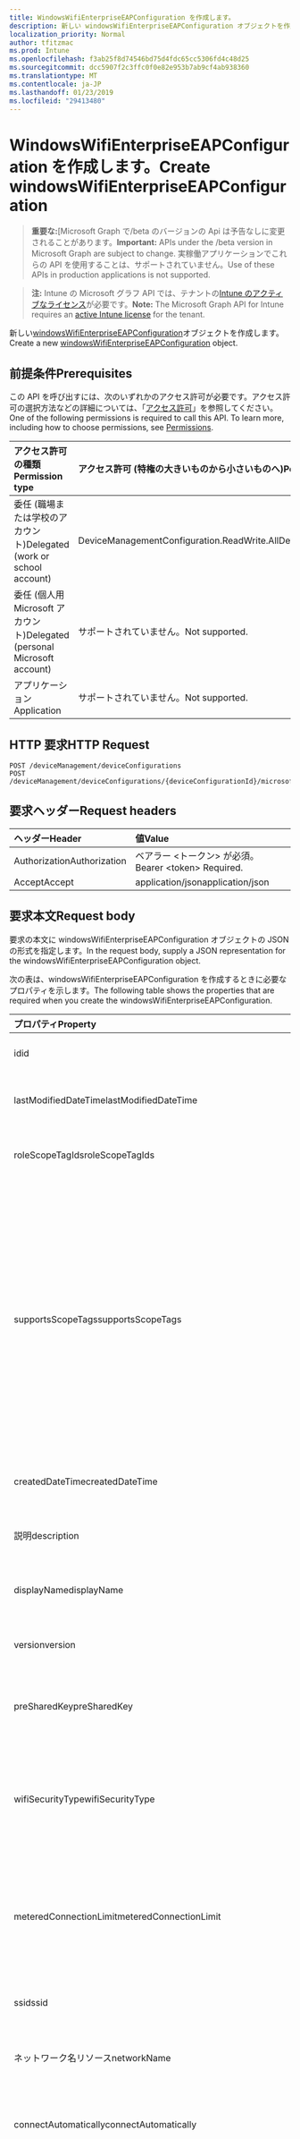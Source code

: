 ```yaml
---
title: WindowsWifiEnterpriseEAPConfiguration を作成します。
description: 新しい windowsWifiEnterpriseEAPConfiguration オブジェクトを作成します。
localization_priority: Normal
author: tfitzmac
ms.prod: Intune
ms.openlocfilehash: f3ab25f8d74546bd75d4fdc65cc5306fd4c48d25
ms.sourcegitcommit: dcc5907f2c3ffc0f0e82e953b7ab9cf4ab938360
ms.translationtype: MT
ms.contentlocale: ja-JP
ms.lasthandoff: 01/23/2019
ms.locfileid: "29413480"
---
```

# <a name="create-windowswifienterpriseeapconfiguration"></a><span data-ttu-id="6060e-103">WindowsWifiEnterpriseEAPConfiguration を作成します。</span><span class="sxs-lookup"><span data-stu-id="6060e-103">Create windowsWifiEnterpriseEAPConfiguration</span></span>

> <span data-ttu-id="6060e-104">**重要な:**[Microsoft Graph で/beta のバージョンの Api は予告なしに変更されることがあります。</span><span class="sxs-lookup"><span data-stu-id="6060e-104">**Important:** APIs under the /beta version in Microsoft Graph are subject to change.</span></span> <span data-ttu-id="6060e-105">実稼働アプリケーションでこれらの API を使用することは、サポートされていません。</span><span class="sxs-lookup"><span data-stu-id="6060e-105">Use of these APIs in production applications is not supported.</span></span>

> <span data-ttu-id="6060e-106">**注:** Intune の Microsoft グラフ API では、テナントの[Intune のアクティブなライセンス](https://go.microsoft.com/fwlink/?linkid=839381)が必要です。</span><span class="sxs-lookup"><span data-stu-id="6060e-106">**Note:** The Microsoft Graph API for Intune requires an [active Intune license](https://go.microsoft.com/fwlink/?linkid=839381) for the tenant.</span></span>

<span data-ttu-id="6060e-107">新しい[windowsWifiEnterpriseEAPConfiguration](../resources/intune-deviceconfig-windowswifienterpriseeapconfiguration.md)オブジェクトを作成します。</span><span class="sxs-lookup"><span data-stu-id="6060e-107">Create a new [windowsWifiEnterpriseEAPConfiguration](../resources/intune-deviceconfig-windowswifienterpriseeapconfiguration.md) object.</span></span>

## <a name="prerequisites"></a><span data-ttu-id="6060e-108">前提条件</span><span class="sxs-lookup"><span data-stu-id="6060e-108">Prerequisites</span></span>
<span data-ttu-id="6060e-p102">この API を呼び出すには、次のいずれかのアクセス許可が必要です。アクセス許可の選択方法などの詳細については、「[アクセス許可](/concepts/permissions-reference.md)」を参照してください。</span><span class="sxs-lookup"><span data-stu-id="6060e-p102">One of the following permissions is required to call this API. To learn more, including how to choose permissions, see [Permissions](/concepts/permissions-reference.md).</span></span>

|<span data-ttu-id="6060e-111">アクセス許可の種類</span><span class="sxs-lookup"><span data-stu-id="6060e-111">Permission type</span></span>|<span data-ttu-id="6060e-112">アクセス許可 (特権の大きいものから小さいものへ)</span><span class="sxs-lookup"><span data-stu-id="6060e-112">Permissions (from most to least privileged)</span></span>|
|:---|:---|
|<span data-ttu-id="6060e-113">委任 (職場または学校のアカウント)</span><span class="sxs-lookup"><span data-stu-id="6060e-113">Delegated (work or school account)</span></span>|<span data-ttu-id="6060e-114">DeviceManagementConfiguration.ReadWrite.All</span><span class="sxs-lookup"><span data-stu-id="6060e-114">DeviceManagementConfiguration.ReadWrite.All</span></span>|
|<span data-ttu-id="6060e-115">委任 (個人用 Microsoft アカウント)</span><span class="sxs-lookup"><span data-stu-id="6060e-115">Delegated (personal Microsoft account)</span></span>|<span data-ttu-id="6060e-116">サポートされていません。</span><span class="sxs-lookup"><span data-stu-id="6060e-116">Not supported.</span></span>|
|<span data-ttu-id="6060e-117">アプリケーション</span><span class="sxs-lookup"><span data-stu-id="6060e-117">Application</span></span>|<span data-ttu-id="6060e-118">サポートされていません。</span><span class="sxs-lookup"><span data-stu-id="6060e-118">Not supported.</span></span>|

## <a name="http-request"></a><span data-ttu-id="6060e-119">HTTP 要求</span><span class="sxs-lookup"><span data-stu-id="6060e-119">HTTP Request</span></span>
<!-- {
  "blockType": "ignored"
}
-->
``` http
POST /deviceManagement/deviceConfigurations
POST /deviceManagement/deviceConfigurations/{deviceConfigurationId}/microsoft.graph.windowsDomainJoinConfiguration/networkAccessConfigurations
```

## <a name="request-headers"></a><span data-ttu-id="6060e-120">要求ヘッダー</span><span class="sxs-lookup"><span data-stu-id="6060e-120">Request headers</span></span>
|<span data-ttu-id="6060e-121">ヘッダー</span><span class="sxs-lookup"><span data-stu-id="6060e-121">Header</span></span>|<span data-ttu-id="6060e-122">値</span><span class="sxs-lookup"><span data-stu-id="6060e-122">Value</span></span>|
|:---|:---|
|<span data-ttu-id="6060e-123">Authorization</span><span class="sxs-lookup"><span data-stu-id="6060e-123">Authorization</span></span>|<span data-ttu-id="6060e-124">ベアラー &lt;トークン&gt; が必須。</span><span class="sxs-lookup"><span data-stu-id="6060e-124">Bearer &lt;token&gt; Required.</span></span>|
|<span data-ttu-id="6060e-125">Accept</span><span class="sxs-lookup"><span data-stu-id="6060e-125">Accept</span></span>|<span data-ttu-id="6060e-126">application/json</span><span class="sxs-lookup"><span data-stu-id="6060e-126">application/json</span></span>|

## <a name="request-body"></a><span data-ttu-id="6060e-127">要求本文</span><span class="sxs-lookup"><span data-stu-id="6060e-127">Request body</span></span>
<span data-ttu-id="6060e-128">要求の本文に windowsWifiEnterpriseEAPConfiguration オブジェクトの JSON の形式を指定します。</span><span class="sxs-lookup"><span data-stu-id="6060e-128">In the request body, supply a JSON representation for the windowsWifiEnterpriseEAPConfiguration object.</span></span>

<span data-ttu-id="6060e-129">次の表は、windowsWifiEnterpriseEAPConfiguration を作成するときに必要なプロパティを示します。</span><span class="sxs-lookup"><span data-stu-id="6060e-129">The following table shows the properties that are required when you create the windowsWifiEnterpriseEAPConfiguration.</span></span>

|<span data-ttu-id="6060e-130">プロパティ</span><span class="sxs-lookup"><span data-stu-id="6060e-130">Property</span></span>|<span data-ttu-id="6060e-131">型</span><span class="sxs-lookup"><span data-stu-id="6060e-131">Type</span></span>|<span data-ttu-id="6060e-132">説明</span><span class="sxs-lookup"><span data-stu-id="6060e-132">Description</span></span>|
|:---|:---|:---|
|<span data-ttu-id="6060e-133">id</span><span class="sxs-lookup"><span data-stu-id="6060e-133">id</span></span>|<span data-ttu-id="6060e-134">String</span><span class="sxs-lookup"><span data-stu-id="6060e-134">String</span></span>|<span data-ttu-id="6060e-135">エンティティのキー。</span><span class="sxs-lookup"><span data-stu-id="6060e-135">Key of the entity.</span></span> <span data-ttu-id="6060e-136">[deviceConfiguration](../resources/intune-deviceconfig-deviceconfiguration.md) から継承します</span><span class="sxs-lookup"><span data-stu-id="6060e-136">Inherited from [deviceConfiguration](../resources/intune-deviceconfig-deviceconfiguration.md)</span></span>|
|<span data-ttu-id="6060e-137">lastModifiedDateTime</span><span class="sxs-lookup"><span data-stu-id="6060e-137">lastModifiedDateTime</span></span>|<span data-ttu-id="6060e-138">DateTimeOffset</span><span class="sxs-lookup"><span data-stu-id="6060e-138">DateTimeOffset</span></span>|<span data-ttu-id="6060e-139">オブジェクトが最後に変更された DateTime。</span><span class="sxs-lookup"><span data-stu-id="6060e-139">DateTime the object was last modified.</span></span> <span data-ttu-id="6060e-140">[deviceConfiguration](../resources/intune-deviceconfig-deviceconfiguration.md) から継承します</span><span class="sxs-lookup"><span data-stu-id="6060e-140">Inherited from [deviceConfiguration](../resources/intune-deviceconfig-deviceconfiguration.md)</span></span>|
|<span data-ttu-id="6060e-141">roleScopeTagIds</span><span class="sxs-lookup"><span data-stu-id="6060e-141">roleScopeTagIds</span></span>|<span data-ttu-id="6060e-142">String コレクション</span><span class="sxs-lookup"><span data-stu-id="6060e-142">String collection</span></span>|<span data-ttu-id="6060e-143">このエンティティ インスタンスのスコープのタグのリストです。</span><span class="sxs-lookup"><span data-stu-id="6060e-143">List of Scope Tags for this Entity instance.</span></span> <span data-ttu-id="6060e-144">[deviceConfiguration](../resources/intune-deviceconfig-deviceconfiguration.md) から継承します</span><span class="sxs-lookup"><span data-stu-id="6060e-144">Inherited from [deviceConfiguration](../resources/intune-deviceconfig-deviceconfiguration.md)</span></span>|
|<span data-ttu-id="6060e-145">supportsScopeTags</span><span class="sxs-lookup"><span data-stu-id="6060e-145">supportsScopeTags</span></span>|<span data-ttu-id="6060e-146">Boolean</span><span class="sxs-lookup"><span data-stu-id="6060e-146">Boolean</span></span>|<span data-ttu-id="6060e-147">デバイスの構成を基になるスコープのタグの割り当てをサポートしているかどうかを示します。</span><span class="sxs-lookup"><span data-stu-id="6060e-147">Indicates whether or not the underlying Device Configuration supports the assignment of scope tags.</span></span> <span data-ttu-id="6060e-148">この値が false であり、エンティティをスコープ指定されたユーザーには表示されませんがある場合、ScopeTags プロパティに割り当てることは許可されていません。</span><span class="sxs-lookup"><span data-stu-id="6060e-148">Assigning to the ScopeTags property is not allowed when this value is false and entities will not be visible to scoped users.</span></span> <span data-ttu-id="6060e-149">これは、Silverlight で作成されたレガシ ポリシーに対して発生し、削除して、Azure ポータル内のポリシーを再作成することで解決できます。</span><span class="sxs-lookup"><span data-stu-id="6060e-149">This occurs for Legacy policies created in Silverlight and can be resolved by deleting and recreating the policy in the Azure Portal.</span></span> <span data-ttu-id="6060e-150">このプロパティは読み取りのみ可能です。</span><span class="sxs-lookup"><span data-stu-id="6060e-150">This property is read-only.</span></span> <span data-ttu-id="6060e-151">[deviceConfiguration](../resources/intune-deviceconfig-deviceconfiguration.md) から継承します</span><span class="sxs-lookup"><span data-stu-id="6060e-151">Inherited from [deviceConfiguration](../resources/intune-deviceconfig-deviceconfiguration.md)</span></span>|
|<span data-ttu-id="6060e-152">createdDateTime</span><span class="sxs-lookup"><span data-stu-id="6060e-152">createdDateTime</span></span>|<span data-ttu-id="6060e-153">DateTimeOffset</span><span class="sxs-lookup"><span data-stu-id="6060e-153">DateTimeOffset</span></span>|<span data-ttu-id="6060e-154">オブジェクトが作成された DateTime。</span><span class="sxs-lookup"><span data-stu-id="6060e-154">DateTime the object was created.</span></span> <span data-ttu-id="6060e-155">[deviceConfiguration](../resources/intune-deviceconfig-deviceconfiguration.md) から継承します</span><span class="sxs-lookup"><span data-stu-id="6060e-155">Inherited from [deviceConfiguration](../resources/intune-deviceconfig-deviceconfiguration.md)</span></span>|
|<span data-ttu-id="6060e-156">説明</span><span class="sxs-lookup"><span data-stu-id="6060e-156">description</span></span>|<span data-ttu-id="6060e-157">String</span><span class="sxs-lookup"><span data-stu-id="6060e-157">String</span></span>|<span data-ttu-id="6060e-158">デバイス構成について管理者が提供した説明。</span><span class="sxs-lookup"><span data-stu-id="6060e-158">Admin provided description of the Device Configuration.</span></span> <span data-ttu-id="6060e-159">[deviceConfiguration](../resources/intune-deviceconfig-deviceconfiguration.md) から継承します</span><span class="sxs-lookup"><span data-stu-id="6060e-159">Inherited from [deviceConfiguration](../resources/intune-deviceconfig-deviceconfiguration.md)</span></span>|
|<span data-ttu-id="6060e-160">displayName</span><span class="sxs-lookup"><span data-stu-id="6060e-160">displayName</span></span>|<span data-ttu-id="6060e-161">String</span><span class="sxs-lookup"><span data-stu-id="6060e-161">String</span></span>|<span data-ttu-id="6060e-162">デバイス構成について管理者が指定した名前。</span><span class="sxs-lookup"><span data-stu-id="6060e-162">Admin provided name of the device configuration.</span></span> <span data-ttu-id="6060e-163">[deviceConfiguration](../resources/intune-deviceconfig-deviceconfiguration.md) から継承します</span><span class="sxs-lookup"><span data-stu-id="6060e-163">Inherited from [deviceConfiguration](../resources/intune-deviceconfig-deviceconfiguration.md)</span></span>|
|<span data-ttu-id="6060e-164">version</span><span class="sxs-lookup"><span data-stu-id="6060e-164">version</span></span>|<span data-ttu-id="6060e-165">Int32</span><span class="sxs-lookup"><span data-stu-id="6060e-165">Int32</span></span>|<span data-ttu-id="6060e-166">デバイス構成のバージョン。</span><span class="sxs-lookup"><span data-stu-id="6060e-166">Version of the device configuration.</span></span> <span data-ttu-id="6060e-167">[deviceConfiguration](../resources/intune-deviceconfig-deviceconfiguration.md) から継承します</span><span class="sxs-lookup"><span data-stu-id="6060e-167">Inherited from [deviceConfiguration](../resources/intune-deviceconfig-deviceconfiguration.md)</span></span>|
|<span data-ttu-id="6060e-168">preSharedKey</span><span class="sxs-lookup"><span data-stu-id="6060e-168">preSharedKey</span></span>|<span data-ttu-id="6060e-169">String</span><span class="sxs-lookup"><span data-stu-id="6060e-169">String</span></span>|<span data-ttu-id="6060e-170">これは、WPA パーソナル Wi-fi ネットワークの事前共有キーです。</span><span class="sxs-lookup"><span data-stu-id="6060e-170">This is the pre-shared key for WPA Personal Wi-Fi network.</span></span> <span data-ttu-id="6060e-171">[WindowsWifiConfiguration](../resources/intune-deviceconfig-windowswificonfiguration.md)から継承されました。</span><span class="sxs-lookup"><span data-stu-id="6060e-171">Inherited from [windowsWifiConfiguration](../resources/intune-deviceconfig-windowswificonfiguration.md)</span></span>|
|<span data-ttu-id="6060e-172">wifiSecurityType</span><span class="sxs-lookup"><span data-stu-id="6060e-172">wifiSecurityType</span></span>|[<span data-ttu-id="6060e-173">wiFiSecurityType</span><span class="sxs-lookup"><span data-stu-id="6060e-173">wiFiSecurityType</span></span>](../resources/intune-deviceconfig-wifisecuritytype.md)|<span data-ttu-id="6060e-174">Wifi セキュリティの種類を指定します。</span><span class="sxs-lookup"><span data-stu-id="6060e-174">Specify the Wifi Security Type.</span></span> <span data-ttu-id="6060e-175">[WindowsWifiConfiguration](../resources/intune-deviceconfig-windowswificonfiguration.md)から継承されます。</span><span class="sxs-lookup"><span data-stu-id="6060e-175">Inherited from [windowsWifiConfiguration](../resources/intune-deviceconfig-windowswificonfiguration.md).</span></span> <span data-ttu-id="6060e-176">使用可能な値: `open`、`wpaPersonal`、`wpaEnterprise`、`wep`、`wpa2Personal`、`wpa2Enterprise`。</span><span class="sxs-lookup"><span data-stu-id="6060e-176">Possible values are: `open`, `wpaPersonal`, `wpaEnterprise`, `wep`, `wpa2Personal`, `wpa2Enterprise`.</span></span>|
|<span data-ttu-id="6060e-177">meteredConnectionLimit</span><span class="sxs-lookup"><span data-stu-id="6060e-177">meteredConnectionLimit</span></span>|[<span data-ttu-id="6060e-178">meteredConnectionLimitType</span><span class="sxs-lookup"><span data-stu-id="6060e-178">meteredConnectionLimitType</span></span>](../resources/intune-deviceconfig-meteredconnectionlimittype.md)|<span data-ttu-id="6060e-179">Wifi 接続のメータリングされた接続の制限の種類を指定します。</span><span class="sxs-lookup"><span data-stu-id="6060e-179">Specify the metered connection limit type for the wifi connection.</span></span> <span data-ttu-id="6060e-180">[WindowsWifiConfiguration](../resources/intune-deviceconfig-windowswificonfiguration.md)から継承されます。</span><span class="sxs-lookup"><span data-stu-id="6060e-180">Inherited from [windowsWifiConfiguration](../resources/intune-deviceconfig-windowswificonfiguration.md).</span></span> <span data-ttu-id="6060e-181">可能な値は、`unrestricted`、`fixed`、`variable` です。</span><span class="sxs-lookup"><span data-stu-id="6060e-181">Possible values are: `unrestricted`, `fixed`, `variable`.</span></span>|
|<span data-ttu-id="6060e-182">ssid</span><span class="sxs-lookup"><span data-stu-id="6060e-182">ssid</span></span>|<span data-ttu-id="6060e-183">String</span><span class="sxs-lookup"><span data-stu-id="6060e-183">String</span></span>|<span data-ttu-id="6060e-184">Wifi 接続の SSID を指定します。</span><span class="sxs-lookup"><span data-stu-id="6060e-184">Specify the SSID of the wifi connection.</span></span> <span data-ttu-id="6060e-185">[WindowsWifiConfiguration](../resources/intune-deviceconfig-windowswificonfiguration.md)から継承されました。</span><span class="sxs-lookup"><span data-stu-id="6060e-185">Inherited from [windowsWifiConfiguration](../resources/intune-deviceconfig-windowswificonfiguration.md)</span></span>|
|<span data-ttu-id="6060e-186">ネットワーク名リソース</span><span class="sxs-lookup"><span data-stu-id="6060e-186">networkName</span></span>|<span data-ttu-id="6060e-187">String</span><span class="sxs-lookup"><span data-stu-id="6060e-187">String</span></span>|<span data-ttu-id="6060e-188">ネットワーク構成の名前を指定します。</span><span class="sxs-lookup"><span data-stu-id="6060e-188">Specify the network configuration name.</span></span> <span data-ttu-id="6060e-189">[WindowsWifiConfiguration](../resources/intune-deviceconfig-windowswificonfiguration.md)から継承されました。</span><span class="sxs-lookup"><span data-stu-id="6060e-189">Inherited from [windowsWifiConfiguration](../resources/intune-deviceconfig-windowswificonfiguration.md)</span></span>|
|<span data-ttu-id="6060e-190">connectAutomatically</span><span class="sxs-lookup"><span data-stu-id="6060e-190">connectAutomatically</span></span>|<span data-ttu-id="6060e-191">Boolean</span><span class="sxs-lookup"><span data-stu-id="6060e-191">Boolean</span></span>|<span data-ttu-id="6060e-192">範囲で wifi 接続が自動的に接続する必要があるかどうかを指定します。</span><span class="sxs-lookup"><span data-stu-id="6060e-192">Specify whether the wifi connection should connect automatically when in range.</span></span> <span data-ttu-id="6060e-193">[WindowsWifiConfiguration](../resources/intune-deviceconfig-windowswificonfiguration.md)から継承されました。</span><span class="sxs-lookup"><span data-stu-id="6060e-193">Inherited from [windowsWifiConfiguration](../resources/intune-deviceconfig-windowswificonfiguration.md)</span></span>|
|<span data-ttu-id="6060e-194">connectToPreferredNetwork</span><span class="sxs-lookup"><span data-stu-id="6060e-194">connectToPreferredNetwork</span></span>|<span data-ttu-id="6060e-195">Boolean</span><span class="sxs-lookup"><span data-stu-id="6060e-195">Boolean</span></span>|<span data-ttu-id="6060e-196">Wifi 接続は、この 1 つに既に接続されている場合より優先するネットワークに接続する必要があるかどうかを指定します。</span><span class="sxs-lookup"><span data-stu-id="6060e-196">Specify whether the wifi connection should connect to more preferred networks when already connected to this one.</span></span>  <span data-ttu-id="6060e-197">True を指定する ConnectAutomatically が必要です。</span><span class="sxs-lookup"><span data-stu-id="6060e-197">Requires ConnectAutomatically to be true.</span></span> <span data-ttu-id="6060e-198">[WindowsWifiConfiguration](../resources/intune-deviceconfig-windowswificonfiguration.md)から継承されました。</span><span class="sxs-lookup"><span data-stu-id="6060e-198">Inherited from [windowsWifiConfiguration](../resources/intune-deviceconfig-windowswificonfiguration.md)</span></span>|
|<span data-ttu-id="6060e-199">connectWhenNetworkNameIsHidden</span><span class="sxs-lookup"><span data-stu-id="6060e-199">connectWhenNetworkNameIsHidden</span></span>|<span data-ttu-id="6060e-200">Boolean</span><span class="sxs-lookup"><span data-stu-id="6060e-200">Boolean</span></span>|<span data-ttu-id="6060e-201">かどうか、wifi 接続自動的にでもすると、SSID をブロードキャストしていないかを指定します。</span><span class="sxs-lookup"><span data-stu-id="6060e-201">Specify whether the wifi connection should connect automatically even when the SSID is not broadcasting.</span></span> <span data-ttu-id="6060e-202">[WindowsWifiConfiguration](../resources/intune-deviceconfig-windowswificonfiguration.md)から継承されました。</span><span class="sxs-lookup"><span data-stu-id="6060e-202">Inherited from [windowsWifiConfiguration](../resources/intune-deviceconfig-windowswificonfiguration.md)</span></span>|
|<span data-ttu-id="6060e-203">proxySetting</span><span class="sxs-lookup"><span data-stu-id="6060e-203">proxySetting</span></span>|[<span data-ttu-id="6060e-204">wiFiProxySetting</span><span class="sxs-lookup"><span data-stu-id="6060e-204">wiFiProxySetting</span></span>](../resources/intune-deviceconfig-wifiproxysetting.md)|<span data-ttu-id="6060e-205">プロキシの[windowsWifiConfiguration](../resources/intune-deviceconfig-windowswificonfiguration.md)から Wi-fi 設定の継承の設定を指定します。</span><span class="sxs-lookup"><span data-stu-id="6060e-205">Specify the proxy setting for Wi-Fi configuration Inherited from [windowsWifiConfiguration](../resources/intune-deviceconfig-windowswificonfiguration.md).</span></span> <span data-ttu-id="6060e-206">可能な値は、`none`、`manual`、`automatic` です。</span><span class="sxs-lookup"><span data-stu-id="6060e-206">Possible values are: `none`, `manual`, `automatic`.</span></span>|
|<span data-ttu-id="6060e-207">proxyManualAddress</span><span class="sxs-lookup"><span data-stu-id="6060e-207">proxyManualAddress</span></span>|<span data-ttu-id="6060e-208">String</span><span class="sxs-lookup"><span data-stu-id="6060e-208">String</span></span>|<span data-ttu-id="6060e-209">プロキシ サーバーの IP アドレスを指定します。</span><span class="sxs-lookup"><span data-stu-id="6060e-209">Specify the IP address for the proxy server.</span></span> <span data-ttu-id="6060e-210">[WindowsWifiConfiguration](../resources/intune-deviceconfig-windowswificonfiguration.md)から継承されました。</span><span class="sxs-lookup"><span data-stu-id="6060e-210">Inherited from [windowsWifiConfiguration](../resources/intune-deviceconfig-windowswificonfiguration.md)</span></span>|
|<span data-ttu-id="6060e-211">proxyManualPort</span><span class="sxs-lookup"><span data-stu-id="6060e-211">proxyManualPort</span></span>|<span data-ttu-id="6060e-212">Int32</span><span class="sxs-lookup"><span data-stu-id="6060e-212">Int32</span></span>|<span data-ttu-id="6060e-213">プロキシ サーバーのポートを指定します。</span><span class="sxs-lookup"><span data-stu-id="6060e-213">Specify the port for the proxy server.</span></span> <span data-ttu-id="6060e-214">[WindowsWifiConfiguration](../resources/intune-deviceconfig-windowswificonfiguration.md)から継承されました。</span><span class="sxs-lookup"><span data-stu-id="6060e-214">Inherited from [windowsWifiConfiguration](../resources/intune-deviceconfig-windowswificonfiguration.md)</span></span>|
|<span data-ttu-id="6060e-215">proxyAutomaticConfigurationUrl</span><span class="sxs-lookup"><span data-stu-id="6060e-215">proxyAutomaticConfigurationUrl</span></span>|<span data-ttu-id="6060e-216">String</span><span class="sxs-lookup"><span data-stu-id="6060e-216">String</span></span>|<span data-ttu-id="6060e-217">プロキシ サーバーの構成スクリプトの URL を指定します。</span><span class="sxs-lookup"><span data-stu-id="6060e-217">Specify the URL for the proxy server configuration script.</span></span> <span data-ttu-id="6060e-218">[WindowsWifiConfiguration](../resources/intune-deviceconfig-windowswificonfiguration.md)から継承されました。</span><span class="sxs-lookup"><span data-stu-id="6060e-218">Inherited from [windowsWifiConfiguration](../resources/intune-deviceconfig-windowswificonfiguration.md)</span></span>|
|<span data-ttu-id="6060e-219">forceFIPSCompliance</span><span class="sxs-lookup"><span data-stu-id="6060e-219">forceFIPSCompliance</span></span>|<span data-ttu-id="6060e-220">Boolean</span><span class="sxs-lookup"><span data-stu-id="6060e-220">Boolean</span></span>|<span data-ttu-id="6060e-221">FIPS 準拠を強制するかどうかを指定します。</span><span class="sxs-lookup"><span data-stu-id="6060e-221">Specify whether to force FIPS compliance.</span></span> <span data-ttu-id="6060e-222">[WindowsWifiConfiguration](../resources/intune-deviceconfig-windowswificonfiguration.md)から継承されました。</span><span class="sxs-lookup"><span data-stu-id="6060e-222">Inherited from [windowsWifiConfiguration](../resources/intune-deviceconfig-windowswificonfiguration.md)</span></span>|
|<span data-ttu-id="6060e-223">networkSingleSignOn</span><span class="sxs-lookup"><span data-stu-id="6060e-223">networkSingleSignOn</span></span>|[<span data-ttu-id="6060e-224">networkSingleSignOnType</span><span class="sxs-lookup"><span data-stu-id="6060e-224">networkSingleSignOnType</span></span>](../resources/intune-deviceconfig-networksinglesignontype.md)|<span data-ttu-id="6060e-225">型のネットワークの 1 つの記号を指定します。</span><span class="sxs-lookup"><span data-stu-id="6060e-225">Specify the network single sign on type.</span></span> <span data-ttu-id="6060e-226">可能な値は、`disabled`、`prelogon`、`postlogon` です。</span><span class="sxs-lookup"><span data-stu-id="6060e-226">Possible values are: `disabled`, `prelogon`, `postlogon`.</span></span>|
|<span data-ttu-id="6060e-227">maximumAuthenticationTimeoutInSeconds</span><span class="sxs-lookup"><span data-stu-id="6060e-227">maximumAuthenticationTimeoutInSeconds</span></span>|<span data-ttu-id="6060e-228">Int32</span><span class="sxs-lookup"><span data-stu-id="6060e-228">Int32</span></span>|<span data-ttu-id="6060e-229">認証の最大タイムアウトを秒単位で指定します。</span><span class="sxs-lookup"><span data-stu-id="6060e-229">Specify maximum authentication timeout (in seconds).</span></span>  <span data-ttu-id="6060e-230">有効範囲: 1 ~ 120</span><span class="sxs-lookup"><span data-stu-id="6060e-230">Valid range: 1-120</span></span>|
|<span data-ttu-id="6060e-231">promptForAdditionalAuthenticationCredentials</span><span class="sxs-lookup"><span data-stu-id="6060e-231">promptForAdditionalAuthenticationCredentials</span></span>|<span data-ttu-id="6060e-232">Boolean</span><span class="sxs-lookup"><span data-stu-id="6060e-232">Boolean</span></span>|<span data-ttu-id="6060e-233">Wifi 接続がその他の認証の資格情報を促す必要があるかどうかを指定します。</span><span class="sxs-lookup"><span data-stu-id="6060e-233">Specify whether the wifi connection should prompt for additional authentication credentials.</span></span>|
|<span data-ttu-id="6060e-234">enablePairwiseMasterKeyCaching</span><span class="sxs-lookup"><span data-stu-id="6060e-234">enablePairwiseMasterKeyCaching</span></span>|<span data-ttu-id="6060e-235">Boolean</span><span class="sxs-lookup"><span data-stu-id="6060e-235">Boolean</span></span>|<span data-ttu-id="6060e-236">Wifi 接続する必要がありますペアワイズ マスター_キーのキーのキャッシュを有効にするかどうかを指定します。</span><span class="sxs-lookup"><span data-stu-id="6060e-236">Specify whether the wifi connection should enable pairwise master key caching.</span></span>|
|<span data-ttu-id="6060e-237">maximumPairwiseMasterKeyCacheTimeInMinutes</span><span class="sxs-lookup"><span data-stu-id="6060e-237">maximumPairwiseMasterKeyCacheTimeInMinutes</span></span>|<span data-ttu-id="6060e-238">Int32</span><span class="sxs-lookup"><span data-stu-id="6060e-238">Int32</span></span>|<span data-ttu-id="6060e-239">ペアワイズ マスター_キーの最大キャッシュ時間 (分単位) を指定します。</span><span class="sxs-lookup"><span data-stu-id="6060e-239">Specify maximum pairwise master key cache time (in minutes).</span></span>  <span data-ttu-id="6060e-240">有効範囲: 5-1440</span><span class="sxs-lookup"><span data-stu-id="6060e-240">Valid range: 5-1440</span></span>|
|<span data-ttu-id="6060e-241">maximumNumberOfPairwiseMasterKeysInCache</span><span class="sxs-lookup"><span data-stu-id="6060e-241">maximumNumberOfPairwiseMasterKeysInCache</span></span>|<span data-ttu-id="6060e-242">Int32</span><span class="sxs-lookup"><span data-stu-id="6060e-242">Int32</span></span>|<span data-ttu-id="6060e-243">キャッシュでは、ペアワイズ マスター_キーの最大数を指定します。</span><span class="sxs-lookup"><span data-stu-id="6060e-243">Specify maximum number of pairwise master keys in cache.</span></span>  <span data-ttu-id="6060e-244">有効範囲: 1-255</span><span class="sxs-lookup"><span data-stu-id="6060e-244">Valid range: 1-255</span></span>|
|<span data-ttu-id="6060e-245">enablePreAuthentication</span><span class="sxs-lookup"><span data-stu-id="6060e-245">enablePreAuthentication</span></span>|<span data-ttu-id="6060e-246">Boolean</span><span class="sxs-lookup"><span data-stu-id="6060e-246">Boolean</span></span>|<span data-ttu-id="6060e-247">事前認証を有効にする必要があるかどうかを指定します。</span><span class="sxs-lookup"><span data-stu-id="6060e-247">Specify whether pre-authentication should be enabled.</span></span>|
|<span data-ttu-id="6060e-248">maximumPreAuthenticationAttempts</span><span class="sxs-lookup"><span data-stu-id="6060e-248">maximumPreAuthenticationAttempts</span></span>|<span data-ttu-id="6060e-249">Int32</span><span class="sxs-lookup"><span data-stu-id="6060e-249">Int32</span></span>|<span data-ttu-id="6060e-250">事前認証の最大試行回数を指定します。</span><span class="sxs-lookup"><span data-stu-id="6060e-250">Specify maximum pre-authentication attempts.</span></span>  <span data-ttu-id="6060e-251">有効範囲: 1 ~ 16</span><span class="sxs-lookup"><span data-stu-id="6060e-251">Valid range: 1-16</span></span>|
|<span data-ttu-id="6060e-252">eapType</span><span class="sxs-lookup"><span data-stu-id="6060e-252">eapType</span></span>|[<span data-ttu-id="6060e-253">eapType</span><span class="sxs-lookup"><span data-stu-id="6060e-253">eapType</span></span>](../resources/intune-deviceconfig-eaptype.md)|<span data-ttu-id="6060e-254">拡張認証プロトコル (EAP) です。</span><span class="sxs-lookup"><span data-stu-id="6060e-254">Extensible Authentication Protocol (EAP).</span></span> <span data-ttu-id="6060e-255">[EAP プロトコルの種類を示します、Wi-fi エンドポイント (ルーター)。</span><span class="sxs-lookup"><span data-stu-id="6060e-255">Indicates the type of EAP protocol set on the the Wi-Fi endpoint (router).</span></span> <span data-ttu-id="6060e-256">使用可能な値: `eapTls`、`leap`、`eapSim`、`eapTtls`、`peap`、`eapFast`。</span><span class="sxs-lookup"><span data-stu-id="6060e-256">Possible values are: `eapTls`, `leap`, `eapSim`, `eapTtls`, `peap`, `eapFast`.</span></span>|
|<span data-ttu-id="6060e-257">trustedServerCertificateNames</span><span class="sxs-lookup"><span data-stu-id="6060e-257">trustedServerCertificateNames</span></span>|<span data-ttu-id="6060e-258">String コレクション</span><span class="sxs-lookup"><span data-stu-id="6060e-258">String collection</span></span>|<span data-ttu-id="6060e-259">信頼されたサーバー証明書名を指定します。</span><span class="sxs-lookup"><span data-stu-id="6060e-259">Specify trusted server certificate names.</span></span>|
|<span data-ttu-id="6060e-260">authenticationMethod</span><span class="sxs-lookup"><span data-stu-id="6060e-260">authenticationMethod</span></span>|[<span data-ttu-id="6060e-261">wiFiAuthenticationMethod</span><span class="sxs-lookup"><span data-stu-id="6060e-261">wiFiAuthenticationMethod</span></span>](../resources/intune-deviceconfig-wifiauthenticationmethod.md)|<span data-ttu-id="6060e-262">認証方法を指定します。</span><span class="sxs-lookup"><span data-stu-id="6060e-262">Specify the authentication method.</span></span> <span data-ttu-id="6060e-263">使用可能な値は、`certificate`、`usernameAndPassword` です。</span><span class="sxs-lookup"><span data-stu-id="6060e-263">Possible values are: `certificate`, `usernameAndPassword`.</span></span>|
|<span data-ttu-id="6060e-264">innerAuthenticationProtocolForEAPTTLS</span><span class="sxs-lookup"><span data-stu-id="6060e-264">innerAuthenticationProtocolForEAPTTLS</span></span>|[<span data-ttu-id="6060e-265">nonEapAuthenticationMethodForEapTtlsType</span><span class="sxs-lookup"><span data-stu-id="6060e-265">nonEapAuthenticationMethodForEapTtlsType</span></span>](../resources/intune-deviceconfig-noneapauthenticationmethodforeapttlstype.md)|<span data-ttu-id="6060e-266">EAP TTLS の内部認証プロトコルを指定します。</span><span class="sxs-lookup"><span data-stu-id="6060e-266">Specify inner authentication protocol for EAP TTLS.</span></span> <span data-ttu-id="6060e-267">可能な値は、`unencryptedPassword`、`challengeHandshakeAuthenticationProtocol`、`microsoftChap`、`microsoftChapVersionTwo` です。</span><span class="sxs-lookup"><span data-stu-id="6060e-267">Possible values are: `unencryptedPassword`, `challengeHandshakeAuthenticationProtocol`, `microsoftChap`, `microsoftChapVersionTwo`.</span></span>|
|<span data-ttu-id="6060e-268">outerIdentityPrivacyTemporaryValue</span><span class="sxs-lookup"><span data-stu-id="6060e-268">outerIdentityPrivacyTemporaryValue</span></span>|<span data-ttu-id="6060e-269">String</span><span class="sxs-lookup"><span data-stu-id="6060e-269">String</span></span>|<span data-ttu-id="6060e-270">EAP TTLS または PEAP を使用する場合は、プライバシー保護のためのユーザー名を置換する文字列を指定します。</span><span class="sxs-lookup"><span data-stu-id="6060e-270">Specify the string to replace usernames for privacy when using EAP TTLS or PEAP.</span></span>|



## <a name="response"></a><span data-ttu-id="6060e-271">応答</span><span class="sxs-lookup"><span data-stu-id="6060e-271">Response</span></span>
<span data-ttu-id="6060e-272">かどうかは成功すると、このメソッドが返されます、`201 Created`応答コードおよび応答の本文に[windowsWifiEnterpriseEAPConfiguration](../resources/intune-deviceconfig-windowswifienterpriseeapconfiguration.md)オブジェクトです。</span><span class="sxs-lookup"><span data-stu-id="6060e-272">If successful, this method returns a `201 Created` response code and a [windowsWifiEnterpriseEAPConfiguration](../resources/intune-deviceconfig-windowswifienterpriseeapconfiguration.md) object in the response body.</span></span>

## <a name="example"></a><span data-ttu-id="6060e-273">例</span><span class="sxs-lookup"><span data-stu-id="6060e-273">Example</span></span>

### <a name="request"></a><span data-ttu-id="6060e-274">要求</span><span class="sxs-lookup"><span data-stu-id="6060e-274">Request</span></span>
<span data-ttu-id="6060e-275">以下は、要求の例です。</span><span class="sxs-lookup"><span data-stu-id="6060e-275">Here is an example of the request.</span></span>
``` http
POST https://graph.microsoft.com/beta/deviceManagement/deviceConfigurations
Content-type: application/json
Content-length: 1504

{
  "@odata.type": "#microsoft.graph.windowsWifiEnterpriseEAPConfiguration",
  "roleScopeTagIds": [
    "Role Scope Tag Ids value"
  ],
  "supportsScopeTags": true,
  "description": "Description value",
  "displayName": "Display Name value",
  "version": 7,
  "preSharedKey": "Pre Shared Key value",
  "wifiSecurityType": "wpaPersonal",
  "meteredConnectionLimit": "fixed",
  "ssid": "Ssid value",
  "networkName": "Network Name value",
  "connectAutomatically": true,
  "connectToPreferredNetwork": true,
  "connectWhenNetworkNameIsHidden": true,
  "proxySetting": "manual",
  "proxyManualAddress": "Proxy Manual Address value",
  "proxyManualPort": 15,
  "proxyAutomaticConfigurationUrl": "https://example.com/proxyAutomaticConfigurationUrl/",
  "forceFIPSCompliance": true,
  "networkSingleSignOn": "prelogon",
  "maximumAuthenticationTimeoutInSeconds": 5,
  "promptForAdditionalAuthenticationCredentials": true,
  "enablePairwiseMasterKeyCaching": true,
  "maximumPairwiseMasterKeyCacheTimeInMinutes": 10,
  "maximumNumberOfPairwiseMasterKeysInCache": 8,
  "enablePreAuthentication": true,
  "maximumPreAuthenticationAttempts": 0,
  "eapType": "leap",
  "trustedServerCertificateNames": [
    "Trusted Server Certificate Names value"
  ],
  "authenticationMethod": "usernameAndPassword",
  "innerAuthenticationProtocolForEAPTTLS": "challengeHandshakeAuthenticationProtocol",
  "outerIdentityPrivacyTemporaryValue": "Outer Identity Privacy Temporary Value value"
}
```

### <a name="response"></a><span data-ttu-id="6060e-276">応答</span><span class="sxs-lookup"><span data-stu-id="6060e-276">Response</span></span>
<span data-ttu-id="6060e-p132">以下は、応答の例です。注:簡潔にするために、ここに示す応答オブジェクトは切り詰められている場合があります。すべてのプロパティは実際の呼び出しから返されます。</span><span class="sxs-lookup"><span data-stu-id="6060e-p132">Here is an example of the response. Note: The response object shown here may be truncated for brevity. All of the properties will be returned from an actual call.</span></span>
``` http
HTTP/1.1 201 Created
Content-Type: application/json
Content-Length: 1676

{
  "@odata.type": "#microsoft.graph.windowsWifiEnterpriseEAPConfiguration",
  "id": "7e7183ac-83ac-7e71-ac83-717eac83717e",
  "lastModifiedDateTime": "2017-01-01T00:00:35.1329464-08:00",
  "roleScopeTagIds": [
    "Role Scope Tag Ids value"
  ],
  "supportsScopeTags": true,
  "createdDateTime": "2017-01-01T00:02:43.5775965-08:00",
  "description": "Description value",
  "displayName": "Display Name value",
  "version": 7,
  "preSharedKey": "Pre Shared Key value",
  "wifiSecurityType": "wpaPersonal",
  "meteredConnectionLimit": "fixed",
  "ssid": "Ssid value",
  "networkName": "Network Name value",
  "connectAutomatically": true,
  "connectToPreferredNetwork": true,
  "connectWhenNetworkNameIsHidden": true,
  "proxySetting": "manual",
  "proxyManualAddress": "Proxy Manual Address value",
  "proxyManualPort": 15,
  "proxyAutomaticConfigurationUrl": "https://example.com/proxyAutomaticConfigurationUrl/",
  "forceFIPSCompliance": true,
  "networkSingleSignOn": "prelogon",
  "maximumAuthenticationTimeoutInSeconds": 5,
  "promptForAdditionalAuthenticationCredentials": true,
  "enablePairwiseMasterKeyCaching": true,
  "maximumPairwiseMasterKeyCacheTimeInMinutes": 10,
  "maximumNumberOfPairwiseMasterKeysInCache": 8,
  "enablePreAuthentication": true,
  "maximumPreAuthenticationAttempts": 0,
  "eapType": "leap",
  "trustedServerCertificateNames": [
    "Trusted Server Certificate Names value"
  ],
  "authenticationMethod": "usernameAndPassword",
  "innerAuthenticationProtocolForEAPTTLS": "challengeHandshakeAuthenticationProtocol",
  "outerIdentityPrivacyTemporaryValue": "Outer Identity Privacy Temporary Value value"
}
```




